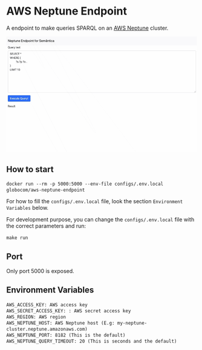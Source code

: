 # AWS Neptune Endpoint
A endpoint to make queries SPARQL on an [AWS Neptune](https://aws.amazon.com/pt/neptune/) cluster.

![Demonstration](docs/demo.gif "Demonstration")

## How to start
```
docker run --rm -p 5000:5000 --env-file configs/.env.local globocom/aws-neptune-endpoint
```
For how to fill the `configs/.env.local` file, look the section `Environment Variables` below.

For development purpose, you can change the `configs/.env.local` file with the correct parameters and run:
```
make run
```

## Port
Only port 5000 is exposed.

## Environment Variables
```
AWS_ACCESS_KEY: AWS access key
AWS_SECRET_ACCESS_KEY: : AWS secret access key
AWS_REGION: AWS region
AWS_NEPTUNE_HOST: AWS Neptune host (E.g: my-neptune-cluster.neptune.amazonaws.com)
AWS_NEPTUNE_PORT: 8182 (This is the default)
AWS_NEPTUNE_QUERY_TIMEOUT: 20 (This is seconds and the default)
```
